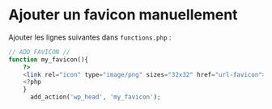 # Ajouter un favicon manuellement

Ajouter les lignes suivantes dans `functions.php` :
```php
// ADD FAVICON //
function my_favicon(){
	?>
	<link rel="icon" type="image/png" sizes="32x32" href="url-favicon">
	<?php
	}
	  add_action('wp_head', 'my_favicon');
```
